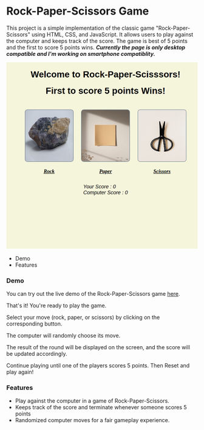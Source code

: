 # Rock-Paper-Scissors Game

This project is a simple implementation of the classic game "Rock-Paper-Scissors" using HTML, CSS, and JavaScript. It allows users to play against the computer and keeps track of the score. The game is best of 5 points and the first to score 5 points wins. ***Currently the page is only desktop compatible and I'm working on smartphone compatiblity.***

![Image](/resources/Rock-Paper-Scissor-SS.png)

* Demo
* Features

### Demo
You can try out the live demo of the Rock-Paper-Scissors game [here](rishabhsgaharwar.github.io/rock-paper-scissor).

That's it! You're ready to play the game.

Select your move (rock, paper, or scissors) by clicking on the corresponding button.

The computer will randomly choose its move.

The result of the round will be displayed on the screen, and the score will be updated accordingly.

Continue playing until one of the players scores 5 points. Then Reset and play again!

### Features
* Play against the computer in a game of Rock-Paper-Scissors.
* Keeps track of the score and terminate whenever someone scores 5 points
* Randomized computer moves for a fair gameplay experience.

